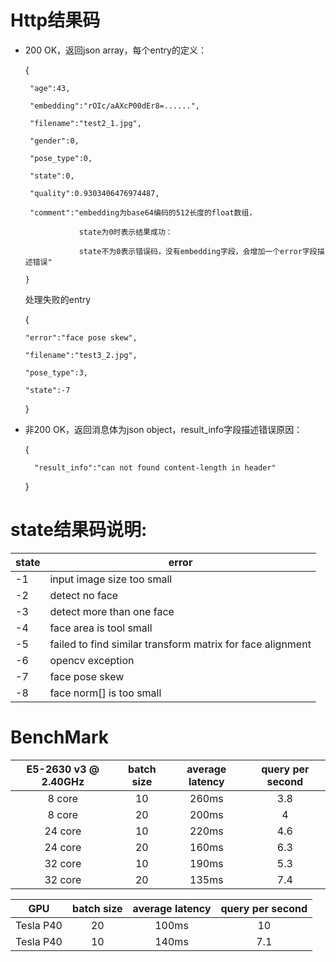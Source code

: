 # Http结果码
- 200 OK，返回json array，每个entry的定义：

    {

       "age":43,  
    
       "embedding":"rOIc/aAXcP00dEr8=......",
    
       "filename":"test2_1.jpg",
    
       "gender":0,
    
       "pose_type":0,
    
       "state":0,

       "quality":0.9303406476974487,
    
       "comment":"embedding为base64编码的512长度的float数组，
                  
                  state为0时表示结果成功：
                  
                  state不为0表示错误码，没有embedding字段，会增加一个error字段描述错误"
    
      }
    
     处理失败的entry
    
     {
    
      "error":"face pose skew",
    
      "filename":"test3_2.jpg",
    
      "pose_type":3,
    
      "state":-7
    
     }
- 非200 OK，返回消息体为json object，result_info字段描述错误原因：

     {
  
        "result_info":"can not found content-length in header"

     }

# state结果码说明:

state | error
------|-----------------------------------------------------------
-1    | input image size too small  
-2    | detect no face  
-3    | detect more than one face 
-4    | face area is tool small
-5    | failed to find similar transform matrix for face alignment
-6    | opencv exception
-7    | face pose skew
-8    | face norm[] is too small



# BenchMark

| E5-2630 v3 @ 2.40GHz | batch size | average latency | query per second |
| :------------------: | :--------: | :-------------: | :--------------: |
|        8 core        |     10     |      260ms      |       3.8        |
|        8 core        |     20     |      200ms      |        4         |
|       24 core        |     10     |      220ms      |       4.6        |
|       24 core        |     20     |      160ms      |       6.3        |
|       32 core        |     10     |      190ms      |       5.3        |
|       32 core        |     20     |      135ms      |       7.4        |

|    GPU    | batch size | average latency | query per second |
| :-------: | :--------: | :-------------: | :--------------: |
| Tesla P40 |     20     |      100ms      |        10        |
| Tesla P40 |     10     |      140ms      |       7.1        |